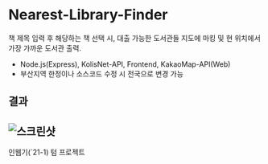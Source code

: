 # Nearest-Library-Finder
책 제목 입력 후 해당하는 책 선택 시, 대출 가능한 도서관들 지도에 마킹 및 현 위치에서 가장 가까운 도서관 출력.
- Node.js(Express), KolisNet-API, Frontend, KakaoMap-API(Web)
- 부산지역 한정이나 소스코드 수정 시 전국으로 변경 가능 


결과
--
![스크린샷](https://github.com/Neibce/Nearest-Library-Finder/assets/18096595/ca288cfe-b8c7-4818-87c2-db1d4f481696)
--
인웹기(`21-1) 텀 프로젝트

